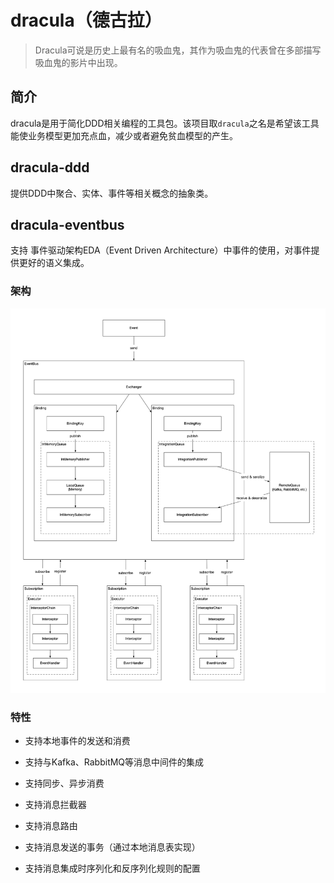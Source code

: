 # dracula（德古拉）

> Dracula可说是历史上最有名的吸血鬼，其作为吸血鬼的代表曾在多部描写吸血鬼的影片中出现。

## 简介

dracula是用于简化DDD相关编程的工具包。该项目取`dracula`之名是希望该工具能使业务模型更加充点血，减少或者避免贫血模型的产生。

## dracula-ddd

提供DDD中聚合、实体、事件等相关概念的抽象类。

## dracula-eventbus

支持 事件驱动架构EDA（Event Driven Architecture）中事件的使用，对事件提供更好的语义集成。

### 架构

![dracula-architecture](./docs/dracula-eventbus-architecture.png)

### 特性

- 支持本地事件的发送和消费

- 支持与Kafka、RabbitMQ等消息中间件的集成

- 支持同步、异步消费

- 支持消息拦截器

- 支持消息路由

- 支持消息发送的事务（通过本地消息表实现）

- 支持消息集成时序列化和反序列化规则的配置

  



